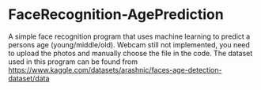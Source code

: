# FaceRecognition-AgePrediction
A simple face recognition program that uses machine learning to predict a persons age (young/middle/old).
Webcam still not implemented, you need to upload the photos and manually choose the file in the code.
The dataset used in this program can be found from https://www.kaggle.com/datasets/arashnic/faces-age-detection-dataset/data
